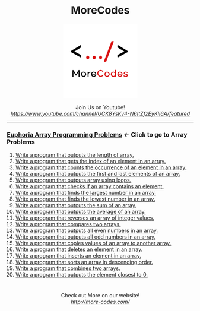 <h1 align="center">MoreCodes</h1>
<p align="center"> 
  <img src="/morecodescir.png"/>
</p>

<p align="center">
Join Us on Youtube! <br/>
<i><u>https://www.youtube.com/channel/UCK8YsKv4-N6ItZfzEyKlI6A/featured</u></i>
</p>

- - - -
### [Euphoria Array Programming Problems](../Arrays/) <- Click to go to Array Problems

1. <a href="https://github.com/ArjunAranetaCodes/MoreCodes-Euphoria/blob/master/Arrays/problem1.ex" target="_blank">Write a program that outputs the length of array.</a>
2. <a href="https://github.com/ArjunAranetaCodes/MoreCodes-Euphoria/blob/master/Arrays/problem2.ex" target="_blank">Write a program that gets the index of an element in an array.</a>
3. <a href="https://github.com/ArjunAranetaCodes/MoreCodes-Euphoria/blob/master/Arrays/problem3.ex" target="_blank">Write a program that counts the occurrence of an element in an array.</a>
4. <a href="https://github.com/ArjunAranetaCodes/MoreCodes-Euphoria/blob/master/Arrays/problem4.ex" target="_blank">Write a program that outputs the first and last elements of an array.</a>
5. <a href="https://github.com/ArjunAranetaCodes/MoreCodes-Euphoria/blob/master/Arrays/problem5.ex" target="_blank">Write a program that outputs array using loops.</a>
6. <a href="https://github.com/ArjunAranetaCodes/MoreCodes-Euphoria/blob/master/Arrays/problem6.ex" target="_blank">Write a program that checks if an array contains an element.</a>
7. <a href="https://github.com/ArjunAranetaCodes/MoreCodes-Euphoria/blob/master/Arrays/problem7.ex" target="_blank">Write a program that finds the largest number in an array.</a>
8. <a href="https://github.com/ArjunAranetaCodes/MoreCodes-Euphoria/blob/master/Arrays/problem8.ex" target="_blank">Write a program that finds the lowest number in an array.</a>
9. <a href="https://github.com/ArjunAranetaCodes/MoreCodes-Euphoria/blob/master/Arrays/problem9.ex" target="_blank">Write a program that outputs the sum of an array.</a>
10. <a href="https://github.com/ArjunAranetaCodes/MoreCodes-Euphoria/blob/master/Arrays/problem10.ex" target="_blank">Write a program that outputs the average of an array.</a>
11. <a href="https://github.com/ArjunAranetaCodes/MoreCodes-Euphoria/blob/master/Arrays/problem11.ex" target="_blank">Write a program that reverses an array of integer values.</a>
12. <a href="https://github.com/ArjunAranetaCodes/MoreCodes-Euphoria/blob/master/Arrays/problem12.ex" target="_blank">Write a program that compares two arrays.</a>
13. <a href="https://github.com/ArjunAranetaCodes/MoreCodes-Euphoria/blob/master/Arrays/problem13.ex" target="_blank">Write a program that outputs all even numbers in an array.</a>
14. <a href="https://github.com/ArjunAranetaCodes/MoreCodes-Euphoria/blob/master/Arrays/problem14.ex" target="_blank">Write a program that outputs all odd numbers in an array.</a>
15. <a href="https://github.com/ArjunAranetaCodes/MoreCodes-Euphoria/blob/master/Arrays/problem15.ex" target="_blank">Write a program that copies values of an array to another array.</a>
16. <a href="https://github.com/ArjunAranetaCodes/MoreCodes-Euphoria/blob/master/Arrays/problem16.ex" target="_blank">Write a program that deletes an element in an array.</a>
17. <a href="https://github.com/ArjunAranetaCodes/MoreCodes-Euphoria/blob/master/Arrays/problem17.ex" target="_blank">Write a program that inserts an element in an array.</a>
18. <a href="https://github.com/ArjunAranetaCodes/MoreCodes-Euphoria/blob/master/Arrays/problem18.ex" target="_blank">Write a program that sorts an array in descending order.</a>
19. <a href="https://github.com/ArjunAranetaCodes/MoreCodes-Euphoria/blob/master/Arrays/problem19.ex" target="_blank">Write a program that combines two arrays.</a>
20. <a href="https://github.com/ArjunAranetaCodes/MoreCodes-Euphoria/blob/master/Arrays/problem20.ex" target="_blank">Write a program that outputs the element closest to 0.</a>

#

<p align="center">
Check out More on our website! <br/>
<i><u>http://more-codes.com/</u></i>
</p>
